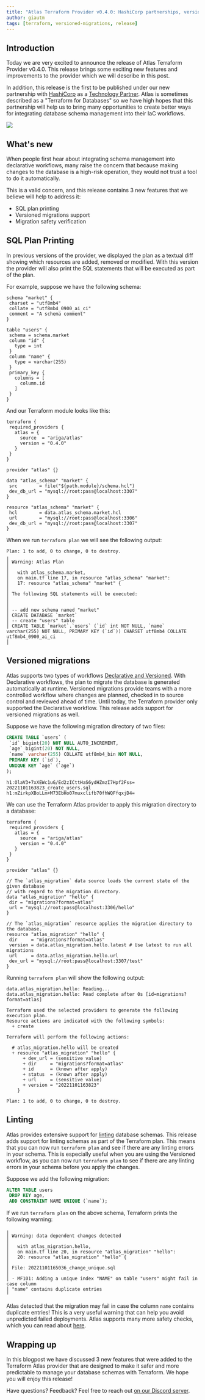 ```yaml
---
title: "Atlas Terraform Provider v0.4.0: HashiCorp partnerships, versioned migrations and more" 
author: giautm
tags: [terraform, versioned-migrations, release]
---
```


## Introduction

Today we are very excited to announce the release of Atlas Terraform Provider v0.4.0.
This release brings some exciting new features and improvements to the provider which 
we will describe in this post.

In addition, this release is the first to be published under our new partnership with
[HashiCorp](https://hashicorp.com) as a [Technology Partner](https://www.hashicorp.com/partners/become-a-partner).
Atlas is sometimes described as a "Terraform for Databases" so we have high hopes that
this partnership will help us to bring many opportunities to create
better ways for integrating database schema management into their IaC workflows.

![](https://atlasgo.io/uploads/images/hashicorp-partners.png)

## What's new

When people first hear about integrating schema management into declarative workflows,
many raise the concern that because making changes to the database is a high-risk operation,
they would not trust a tool to do it automatically. 

This is a valid concern, and this release contains 3 new features that we believe will
help to address it:
* SQL plan printing
* Versioned migrations support
* Migration safety verification

## SQL Plan Printing

In previous versions of the provider, we displayed the plan
as a textual diff showing which resources are added, removed or modified. With this version
the provider will also print the SQL statements that will be executed as part of the plan.

For example, suppose we have the following schema:

```hcl
schema "market" {
 charset = "utf8mb4"
 collate = "utf8mb4_0900_ai_ci"
 comment = "A schema comment"
}
 
table "users" {
 schema = schema.market
 column "id" {
   type = int
 }
 column "name" {
   type = varchar(255)
 }
 primary_key {
   columns = [
     column.id
   ]
 }
}
```

And our Terraform module looks like this:

```hcl
terraform {
 required_providers {
   atlas = {
     source  = "ariga/atlas"
     version = "0.4.0"
   }
 }
}
 
provider "atlas" {}
 
data "atlas_schema" "market" {
 src        = file("${path.module}/schema.hcl")
 dev_db_url = "mysql://root:pass@localhost:3307"
}
 
resource "atlas_schema" "market" {
 hcl        = data.atlas_schema.market.hcl
 url        = "mysql://root:pass@localhost:3306"
 dev_db_url = "mysql://root:pass@localhost:3307"
}
```

When we run `terraform plan` we will see the following output:

```text
Plan: 1 to add, 0 to change, 0 to destroy.
╷
│ Warning: Atlas Plan
│ 
│   with atlas_schema.market,
│   on main.tf line 17, in resource "atlas_schema" "market":
│   17: resource "atlas_schema" "market" {
│ 
│ The following SQL statements will be executed:
│ 
│ 
│ -- add new schema named "market"
│ CREATE DATABASE `market`
│ -- create "users" table
│ CREATE TABLE `market`.`users` (`id` int NOT NULL, `name` varchar(255) NOT NULL, PRIMARY KEY (`id`)) CHARSET utf8mb4 COLLATE utf8mb4_0900_ai_ci
│ 
```

## Versioned migrations

Atlas supports two types of workflows [Declarative and Versioned](/concepts/declarative-vs-versioned).
With Declarative workflows, the plan to migrate the database is generated automatically
at runtime. Versioned migrations provide teams with a more controlled workflow where
changes are planned, checked in to source control and reviewed ahead of time. 
Until today, the Terraform provider only supported the Declarative workflow. This release
adds support for versioned migrations as well.

Suppose we have the following migration directory of two files:

```sql title="20221101163823_create_users.sql"
CREATE TABLE `users` (
 `id` bigint(20) NOT NULL AUTO_INCREMENT,
 `age` bigint(20) NOT NULL,
 `name` varchar(255) COLLATE utf8mb4_bin NOT NULL,
 PRIMARY KEY (`id`),
 UNIQUE KEY `age` (`age`)
);
```

```text title=atlas.sum
h1:OlaV3+7xXEWc1uG/Ed2zICttHaS6ydHZmzI7Hpf2Fss=
20221101163823_create_users.sql h1:mZirkpXBoLLm+M73EbHo07muxclifb70fhWQFfqxjD4=
```

We can use the Terraform Atlas provider to apply this migration directory to a database:

```hcl
terraform {
 required_providers {
   atlas = {
     source  = "ariga/atlas"
     version = "0.4.0"
   }
 }
}
 
provider "atlas" {}
 
// The `atlas_migration` data source loads the current state of the given database
// with regard to the migration directory. 
data "atlas_migration" "hello" {
 dir = "migrations?format=atlas"
 url = "mysql://root:pass@localhost:3306/hello"
}

// The `atlas_migration` resource applies the migration directory to the database. 
resource "atlas_migration" "hello" {
 dir     = "migrations?format=atlas"
 version = data.atlas_migration.hello.latest # Use latest to run all migrations
 url     = data.atlas_migration.hello.url
 dev_url = "mysql://root:pass@localhost:3307/test"
}
```

Running `terraform plan` will show the following output:

```text
data.atlas_migration.hello: Reading...
data.atlas_migration.hello: Read complete after 0s [id=migrations?format=atlas]

Terraform used the selected providers to generate the following execution plan.
Resource actions are indicated with the following symbols:
  + create

Terraform will perform the following actions:

  # atlas_migration.hello will be created
  + resource "atlas_migration" "hello" {
      + dev_url = (sensitive value)
      + dir     = "migrations?format=atlas"
      + id      = (known after apply)
      + status  = (known after apply)
      + url     = (sensitive value)
      + version = "20221101163823"
    }

Plan: 1 to add, 0 to change, 0 to destroy.
```


## Linting

Atlas provides extensive support for [linting](/concepts/linting) database schemas.
This release adds support for linting schemas as part of the Terraform plan. This means
that you can now run `terraform plan` and see if there are any linting errors in your
schema. This is especially useful when you are using the Versioned workflow, as you
can now run `terraform plan` to see if there are any linting errors in your schema
before you apply the changes.

Suppose we add the following migration:

```sql title="20221101165036_change_unique.sql"
ALTER TABLE users
 DROP KEY age,
 ADD CONSTRAINT NAME UNIQUE (`name`);
```

If we run `terraform plan` on the above schema, Terraform prints the following
warning:

```text
╷
│ Warning: data dependent changes detected
│
│   with atlas_migration.hello,
│   on main.tf line 20, in resource "atlas_migration" "hello":
│   20: resource "atlas_migration" "hello" {
│
│ File: 20221101165036_change_unique.sql
│
│ - MF101: Adding a unique index "NAME" on table "users" might fail in case column
│ "name" contains duplicate entries
╵
```

Atlas detected that the migration may fail in case the column `name` contains duplicate
entries! This is a very useful warning that can help you avoid unpredicted failed deployments.
Atlas supports many more safety checks, which you can read about [here](/lint/analyzers).

## Wrapping up

In this blogpost we have discussed 3 new features that were added to the Terraform Atlas provider 
that are designed to make it safer and more predictable to manage your database schemas with Terraform.
We hope you will enjoy this release!

Have questions? Feedback? Feel free to reach out [on our Discord server](https://discord.gg/zZ6sWVg6NT).

